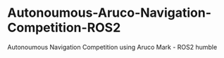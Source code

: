 # Autonoumous-Aruco-Navigation-Competition-ROS2
Autonoumous Navigation Competition using Aruco Mark - ROS2 humble
